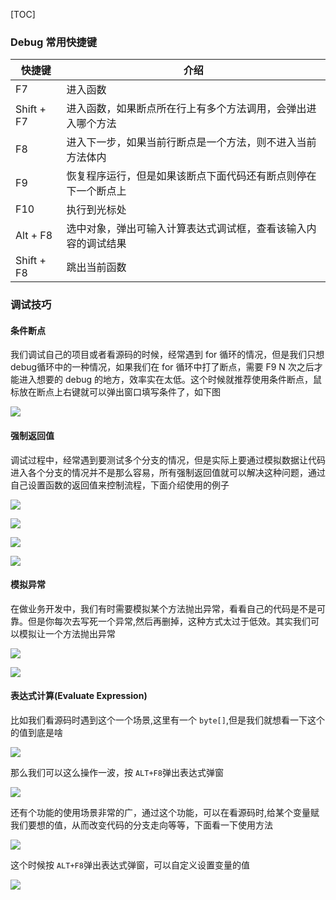 [TOC]

### Debug 常用快捷键

| 快捷键      | 介绍                                                         |
| ----------- | ------------------------------------------------------------ |
| F7          | 进入函数                                                     |
| Shift +  F7 | 进入函数，如果断点所在行上有多个方法调用，会弹出进入哪个方法 |
| F8          | 进入下一步，如果当前行断点是一个方法，则不进入当前方法体内   |
| F9          | 恢复程序运行，但是如果该断点下面代码还有断点则停在下一个断点上 |
| F10         | 执行到光标处                                                 |
| Alt + F8    | 选中对象，弹出可输入计算表达式调试框，查看该输入内容的调试结果 |
| Shift + F8  | 跳出当前函数                                                 |

### 调试技巧

#### 条件断点

我们调试自己的项目或者看源码的时候，经常遇到 for 循环的情况，但是我们只想debug循环中的一种情况，如果我们在 for 循环中打了断点，需要 F9 N 次之后才能进入想要的 debug 的地方，效率实在太低。这个时候就推荐使用条件断点，鼠标放在断点上右键就可以弹出窗口填写条件了，如下图

![](https://kolly-imgstore.oss-cn-shenzhen.aliyuncs.com/img/20190731111939.png)

#### 强制返回值

调试过程中，经常遇到要测试多个分支的情况，但是实际上要通过模拟数据让代码进入各个分支的情况并不是那么容易，所有强制返回值就可以解决这种问题，通过自己设置函数的返回值来控制流程，下面介绍使用的例子

![](https://kolly-imgstore.oss-cn-shenzhen.aliyuncs.com/img/20190731111101.png)

![](https://kolly-imgstore.oss-cn-shenzhen.aliyuncs.com/img/20190731111142.png)

![](https://kolly-imgstore.oss-cn-shenzhen.aliyuncs.com/img/20190731111236.png)

![](https://kolly-imgstore.oss-cn-shenzhen.aliyuncs.com/img/20190731111317.png)

#### 模拟异常

在做业务开发中，我们有时需要模拟某个方法抛出异常，看看自己的代码是不是可靠。但是你每次去写死一个异常,然后再删掉，这种方式太过于低效。其实我们可以模拟让一个方法抛出异常

![](https://kolly-imgstore.oss-cn-shenzhen.aliyuncs.com/img/20190731112425.png)

![](https://kolly-imgstore.oss-cn-shenzhen.aliyuncs.com/img/20190731112552.png)

#### 表达式计算(Evaluate Expression)

比如我们看源码时遇到这个一个场景,这里有一个 `byte[]`,但是我们就想看一下这个的值到底是啥

![](https://kolly-imgstore.oss-cn-shenzhen.aliyuncs.com/img/20190731142206.png)

那么我们可以这么操作一波，按 `ALT+F8`弹出表达式弹窗

![](https://kolly-imgstore.oss-cn-shenzhen.aliyuncs.com/img/20190731142227.png)

还有个功能的使用场景非常的广，通过这个功能，可以在看源码时,给某个变量赋我们要想的值，从而改变代码的分支走向等等，下面看一下使用方法

![](https://kolly-imgstore.oss-cn-shenzhen.aliyuncs.com/img/20190731114708.png)

这个时候按 `ALT+F8`弹出表达式弹窗，可以自定义设置变量的值

![](https://kolly-imgstore.oss-cn-shenzhen.aliyuncs.com/img/20190731114841.png)


